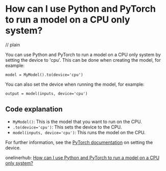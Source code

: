 # How can I use Python and PyTorch to run a model on a CPU only system?
// plain

You can use Python and PyTorch to run a model on a CPU only system by setting the device to 'cpu'. This can be done when creating the model, for example:

```
model = MyModel().to(device='cpu')
```

You can also set the device when running the model, for example:
```
output = model(inputs, device='cpu')
```

## Code explanation

* `MyModel()`: This is the model that you want to run on the CPU.
* `.to(device='cpu')`: This sets the device to the CPU.
* `model(inputs, device='cpu')`: This runs the model on the CPU.

For further information, see the [PyTorch documentation](https://pytorch.org/docs/stable/tensor_attributes.html#torch-device) on setting the device.

onelinerhub: [How can I use Python and PyTorch to run a model on a CPU only system?](https://onelinerhub.com/python-pytorch/how-can-i-use-python-and-pytorch-to-run-a-model-on-a-cpu-only-system)